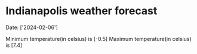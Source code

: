 # Indianapolis weather forecast 
Date: ['2024-02-06'] 

Minimum temperature(in celsius) is [-0.5] 
Maximum temperature(in celsius) is [7.4]